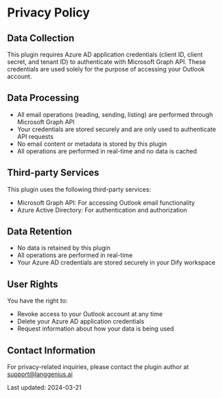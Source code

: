 # Privacy Policy

## Data Collection
This plugin requires Azure AD application credentials (client ID, client secret, and tenant ID) to authenticate with Microsoft Graph API. These credentials are used solely for the purpose of accessing your Outlook account.

## Data Processing
- All email operations (reading, sending, listing) are performed through Microsoft Graph API
- Your credentials are stored securely and are only used to authenticate API requests
- No email content or metadata is stored by this plugin
- All operations are performed in real-time and no data is cached

## Third-party Services
This plugin uses the following third-party services:
- Microsoft Graph API: For accessing Outlook email functionality
- Azure Active Directory: For authentication and authorization

## Data Retention
- No data is retained by this plugin
- All operations are performed in real-time
- Your Azure AD credentials are stored securely in your Dify workspace

## User Rights
You have the right to:
- Revoke access to your Outlook account at any time
- Delete your Azure AD application credentials
- Request information about how your data is being used

## Contact Information
For privacy-related inquiries, please contact the plugin author at support@langgenius.ai

Last updated: 2024-03-21